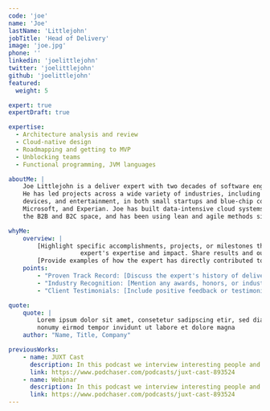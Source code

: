 ```yaml
---
code: 'joe'
name: 'Joe'
lastName: 'Littlejohn'
jobTitle: 'Head of Delivery'
image: 'joe.jpg'
phone: ''
linkedin: 'joelittlejohn'
twitter: 'joelittlejohn'
github: 'joelittlejohn'
featured:
  weight: 5

expert: true
expertDraft: true

expertise:
  - Architecture analysis and review
  - Cloud-native design
  - Roadmapping and getting to MVP
  - Unblocking teams
  - Functional programming, JVM languages

aboutMe: |
    Joe Littlejohn is a deliver expert with two decades of software engineering experience.
    He has led projects across a wide variety of industries, including Fintech, HR, smart
    devices, and entertainment, in both small startups and blue-chip companies like Nokia,
    Microsoft, and Experian. Joe has built data-intensive cloud systems at global scale in
    the B2B and B2C space, and has been using lean and agile methods since the mid 00s.

whyMe:
    overview: |
        [Highlight specific accomplishments, projects, or milestones that showcase the
                    expert's expertise and impact. Share results and outcomes achieved.]
        [Provide examples of how the expert has directly contributed to your company's or clients' success.]
    points:
        - "Proven Track Record: [Discuss the expert's history of delivering successful outcomes and solving complex challenges.]"
        - "Industry Recognition: [Mention any awards, honors, or industry affiliations that demonstrate the expert's credibility.]"
        - "Client Testimonials: [Include positive feedback or testimonials from satisfied clients or colleagues who have worked with the expert.]"

quote:
    quote: |
        Lorem ipsum dolor sit amet, consetetur sadipscing etir, sed diam
        nonumy eirmod tempor invidunt ut labore et dolore magna
    author: "Name, Title, Company"

previousWorks:
    - name: JUXT Cast
      description: In this podcast we interview interesting people and discuss interesting concepts
      link: https://www.podchaser.com/podcasts/juxt-cast-893524
    - name: Webinar
      description: In this podcast we interview interesting people and discuss interesting concepts
      link: https://www.podchaser.com/podcasts/juxt-cast-893524
---
```

